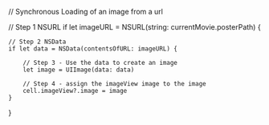 // Synchronous Loading of an image from a url

// Step 1 NSURL
if let imageURL = NSURL(string: currentMovie.posterPath) {

    // Step 2 NSData
    if let data = NSData(contentsOfURL: imageURL) {

        // Step 3 - Use the data to create an image
        let image = UIImage(data: data)

        // Step 4 - assign the imageView image to the image
        cell.imageView?.image = image
    }
}
